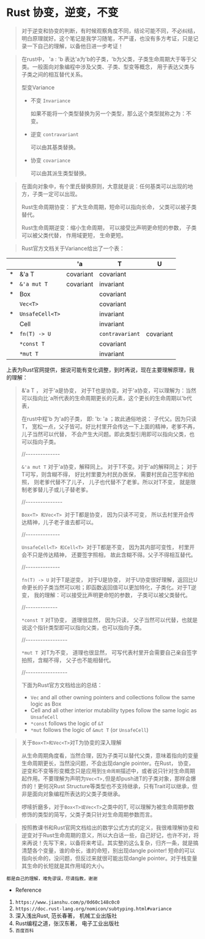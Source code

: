 # **Rust 协变，逆变，不变**

> 对于逆变和协变的判断，有时候观察角度不同，结论可能不同，不必纠结，明白原理就好。这个笔记是我学习随笔，不严谨，也没有多方考证，只是记录一下自己的理解，以备他日进一步考证！



> 在rust中， 'a : 'b  表达'a为'b的子类，'b为父类，子类生命周期大于等于父类。一般面向对象编程中涉及父类、子类、型变等概念， 用于表达父类与子类之间的相互替代关系。
>
> 型变Variance
>
> - 不变 `Invariance`
>
>   如果不能将一个类型替换为另一个类型，那么这个类型就称之为：不变。
>
> - 逆变 `contravariant`
>
>   可以由其基类替换。
>
> - 协变 `covariance`
>
>   可以由其派生类型替换。



> 在面向对象中，有个里氏替换原则，大意就是说：任何基类可以出现的地方，子类一定可以出现。
>
> Rust生命周期协变： 扩大生命周期，短命可以指向长命， 父类可以被子类替代。
>
> Rust生命周期逆变：缩小生命周期， 可以接受比声明更命短的参数， 子类可以被父类代替， 作用域更短， 生命更短。



> Rust官方文档关于Variance给出了一个表：

|      |                 | 'a        | T               | U         |
| ---- | --------------- | --------- | --------------- | --------- |
| *    | &'a T           | covariant | covariant       |           |
| *    | `&'a mut T`     | covariant | invariant       |           |
| *    | Box<T>          |           | covariant       |           |
|      | `Vec<T>`        |           | covariant       |           |
| *    | `UnsafeCell<T>` |           | invariant       |           |
|      | Cell<T>         |           | invariant       |           |
| *    | `fn(T) -> U`    |           | `contravariant` | covariant |
|      | `*const T`      |           | covariant       |           |
|      | `*mut T`        |           | invariant       |           |

上表为Rust官网提供，据说可能有变化调整，到时再说，现在主要理解原理，我的理解：

>  &'a T ， 对于'a是协变， 对于T也是协变。对于'a协变，可以理解为：当然可以指向比`a所代表的生命周期更长的元素，这个更长的生命周期以'b代表，
>
> 在rust中程'b 为'a的子类， 即: 'b: 'a ；故此通俗地说： 子代父。因为只读T， 宽松一点，父子皆可。好比村里开会传达一下上面的精神，老爹不再， 儿子当然可以代替， 不会产生大问题。即此类型引用即可以指向父类，也可以指向子类。
>
> //--------------
>
> `&'a mut T` 对于'a协变，解释同上。 对于T不变。对于'a的解释同上； 对于T可写，则含糊不得， 好比村里要为村民办医保， 需要村民自己签字和拍照， 则老爹代替不了儿子， 儿子也代替不了老爹。所以对T不变， 就是限制老爹替儿子或儿子替老爹。
>
> //---------------
>
> `Box<T> 和Vec<T> `对于T都是协变， 因为只读不可变， 所以去村里开会传达精神，儿子老子谁去都可以。
>
> //--------------
>
> `UnsafeCell<T> 和Cell<T> `对于T都是不变， 因为其内部可变性， 村里开会不只是传达精神， 还要签字照相， 故此含糊不得。父子不得相互替代。
>
> //--------------
>
> `fn(T) -> U` 对于T是逆变， 对于U是协变， 对于U协变很好理解，返回比U命更长的子类当然可以啦；即函数返回值可以更加特化，子类化。对于T逆变， 我的理解：可以接受比声明更命短的参数，  子类可以被父类替代。
>
> //-------------
>
> `*const T` 对T协变， 道理很显然， 因为只读， 父子当然可以代替，也就是说这个指针类型即可以指向父类，也可以指向子类。
>
> //-----------------
>
> `*mut T `对T为不变， 道理也很显然， 可写代表村里开会需要自己亲自签字拍照，含糊不得， 父子也不能相替代。
>
> //-----------------
>
> 下面为Rust官方文档给出的总结：
>
> - `Vec` and all other owning pointers and collections follow the same logic as Box
> - Cell and all other interior mutability types follow the same logic as `UnsafeCell`
> - `*const` follows the logic of `&T`
> - `*mut` follows the logic of `&mut T` (or `UnsafeCell`)



> 关于`Box<T>和Vec<T>`对T为协变的深入理解
>
> 从生命周期角度看，当然合理，因为子类可以替代父类，意味着指向的变量生命周期更长，当然没问题，不会出现dangle pointer。在Rust， 协变，逆变和不变等形变概念只是应用到`生命周期`描述中，或者说只针对生命周期起作用。不要理解为声明为`Vec<T>,`但是却push进T的子类对象，那样会爆炸的！更何况Rust Structure等类型也不支持继承，只有Trait可以继承，但非是面向对象编程所表达的父类子类继承。
>
> 啰嗦折磨多，对于`Box<T>或Vec<T>`之类中的T, 可以理解为被生命周期参数修饰的类型的简写，父类子类只针对生命周期参数而言。



> 按照教课书和Rust官网文档给出的数学公式方式的定义，我很难理解协变和逆变对于Rust生命周期的意义，所以大白话一些，自己好记，也许不对，将来再说！先写下来，以备将来考证。其实整的这么复杂，归齐一条，就是搞清楚各个变量，谁的命长，谁的命短，别出现dangle pointer!  短命的可以指向长命的，没问题，但反过来就很可能出现dangle pointer。对于栈变量其生命的长短就是其作用域的大小。



`都是自己的理解，难免谬误，尽请指教，谢谢`

* Reference

1. `https://www.jianshu.com/p/0d60c148c0c0`
2. `https://doc.rust-lang.org/nomicon/subtyping.html#variance`
3. 深入浅出Rust, 范长春著， 机械工业出版社
4. Rust编程之道，张汉东著， 电子工业出版社
5. `百度百科`




